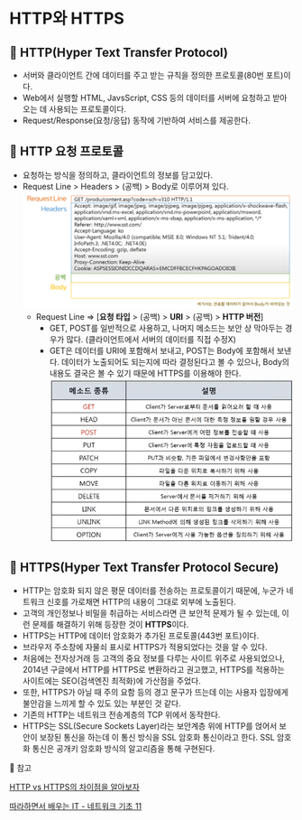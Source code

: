 # HTTP와 HTTPS

## 💜 HTTP(Hyper Text Transfer Protocol)

- 서버와 클라이언트 간에 데이터를 주고 받는 규칙을 정의한 프로토콜(80번 포트)이다.
- Web에서 실행할 HTML, JavsScript, CSS 등의 데이터를 서버에 요청하고 받아오는 데 사용되는 프로토콜이다.
- Request/Response(요청/응답) 동작에 기반하여 서비스를 제공한다.

## 💜 HTTP 요청 프로토콜

- 요청하는 방식을 정의하고, 클라이언트의 정보를 담고있다.
- Request Line > Headers > (공백) > Body로 이루어져 있다.
  ![http 요청 프로토콜 구조](./images/http_요청_프로토콜_구조.png)
  - Request Line ⇒ [**요청 타입** > (공백) > **URI** > (공백) > **HTTP 버전**]
    - GET, POST를 일반적으로 사용하고, 나머지 메소드는 보안 상 막아두는 경우가 많다. (클라이언트에서 서버의 데이터를 직접 수정X)
    - GET은 데이터를 URI에 포함해서 보내고, POST는 Body에 포함해서 보낸다.
      데이터가 노출되어도 되는지에 따라 결정된다고 볼 수 있으나, Body의 내용도 결국은 볼 수 있기 때문에 HTTPS를 이용해야 한다.
    ![http 메소드](./images/http_메소드.png)

## 💜 HTTPS(Hyper Text Transfer Protocol Secure)

- HTTP는 암호화 되지 않은 평문 데이터를 전송하는 프로토콜이기 때문에, 누군가 네트워크 신호를 가로채면 HTTP의 내용이 그대로 외부에 노출된다.
- 고객의 개인정보나 비밀을 취급하는 서비스라면 큰 보안적 문제가 될 수 있는데, 이런 문제를 해결하기 위해 등장한 것이 **HTTPS**이다.
- HTTPS는 HTTP에 데이터 암호화가 추가된 프로토콜(443번 포트)이다.
- 브라우저 주소창에 자물쇠 표시로 HTTPS가 적용되었다는 것을 알 수 있다.
- 처음에는 전자상거래 등 고객의 중요 정보를 다루는 사이트 위주로 사용되었으나, 2014년 구글에서 HTTP를 HTTPS로 변환하라고 권고했고, HTTPS를 적용하는 사이트에는 SEO(검색엔진 최적화)에 가산점을 주었다.
- 또한, HTTPS가 아닐 때 주의 요함 등의 경고 문구가 뜨는데 이는 사용자 입장에게 불안감을 느끼게 할 수 있도 있는 부분인 것 같다.
- 기존의 HTTP는 네트워크 전송계층의 TCP 위에서 동작한다.
- HTTPS는 SSL(Secure Sockets Layer)라는 보안계층 위에 HTTP를 얹어서 보안이 보장된 통신을 하는데 이 통신 방식을 SSL 암호화 통신이라고 한다. SSL 암호화 통신은 공개키 암호화 방식의 알고리즘을 통해 구현된다.

🤗 참고

[HTTP vs HTTPS의 차이점을 알아보자](https://devjem.tistory.com/3)

[따라하면서 배우는 IT - 네트워크 기초 11](https://www.youtube.com/watch?v=TwsQX1AnWJU&list=PL0d8NnikouEWcF1jJueLdjRIC4HsUlULi&index=28)

